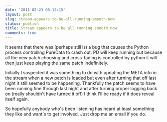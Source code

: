 ```yaml
---
date: '2011-02-23 08:12:15'
layout: post
slug: stream-appears-to-be-all-running-smooth-now
status: publish
title: Stream appears to be all running smooth now
comments: true
---
```


It seems that there was (perhaps still is) a bug that causes the Python process controlling PureData to crash out. PD will keep running but because all the new patch choosing and cross-fading is controlled by python it will then just keep playing the same patch indefinitely.

Initially I suspected it was something to do with updating the META info in the stream when a new patch is loaded but even after turning that off last night it still seemed to be happening. Thankfully the patch seems to have been running fine through last night and after turning proper logging back on (really shouldn't have turned it off) I think I'll be ready if it does reveal itself again.

So hopefully anybody who's been listening has heard at least something they like and want's to get involved. Just drop me an email if you do.

